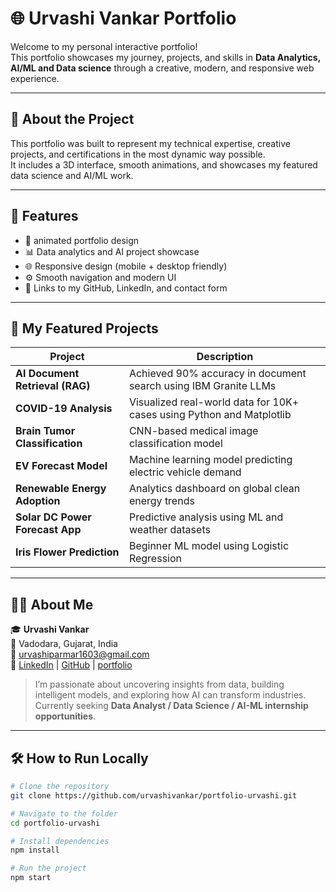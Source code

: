 # 🌐 Urvashi Vankar Portfolio

Welcome to my personal interactive portfolio!  
This portfolio showcases my journey, projects, and skills in **Data Analytics, AI/ML and Data science** through a creative, modern, and responsive web experience.

---

## 🧩 About the Project

This portfolio was built to represent my technical expertise, creative projects, and certifications in the most dynamic way possible.  
It includes a 3D interface, smooth animations, and showcases my featured data science and AI/ML work.

---

## 🚀 Features

- 🎨 animated portfolio design  
- 📊 Data analytics and AI project showcase  
- 🌐 Responsive design (mobile + desktop friendly)  
- ⚙️ Smooth navigation and modern UI  
- 🔗 Links to my GitHub, LinkedIn, and contact form  


---

## 📁 My Featured Projects

| Project | Description |
|----------|--------------|
| **AI Document Retrieval (RAG)** | Achieved 90% accuracy in document search using IBM Granite LLMs |
| **COVID-19 Analysis** | Visualized real-world data for 10K+ cases using Python and Matplotlib |
| **Brain Tumor Classification** | CNN-based medical image classification model |
| **EV Forecast Model** | Machine learning model predicting electric vehicle demand |
| **Renewable Energy Adoption** | Analytics dashboard on global clean energy trends |
| **Solar DC Power Forecast App** | Predictive analysis using ML and weather datasets |
| **Iris Flower Prediction** | Beginner ML model using Logistic Regression |

---

## 🧑‍💻 About Me

🎓 **Urvashi Vankar**  
📍 Vadodara, Gujarat, India  
📧 [urvashiparmar1603@gmail.com](mailto:urvashiparmar1603@gmail.com)  
🔗 [LinkedIn](https://www.linkedin.com/in/urvashi-vankar-5229bb272/) | [GitHub](https://github.com/urvashivankar) | [portfolio](https://portfolio-urvashi-ff8f.vercel.app/)

> I’m passionate about uncovering insights from data, building intelligent models, and exploring how AI can transform industries. Currently seeking **Data Analyst / Data Science / AI-ML internship opportunities**.

---

## 🛠️ How to Run Locally

```bash
# Clone the repository
git clone https://github.com/urvashivankar/portfolio-urvashi.git

# Navigate to the folder
cd portfolio-urvashi

# Install dependencies
npm install

# Run the project
npm start
